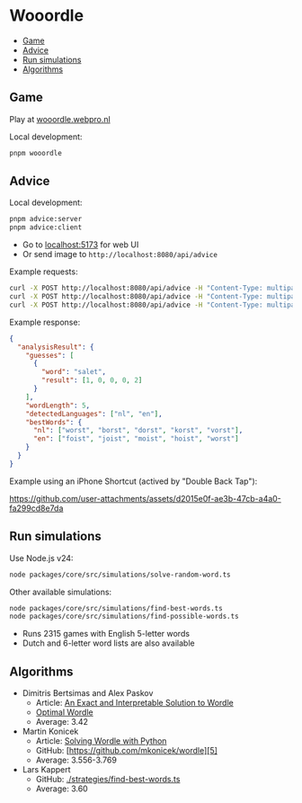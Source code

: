 # Wooordle

- [Game](#game)
- [Advice](#advice)
- [Run simulations](#run-simulations)
- [Algorithms](#algorithms)

## Game

Play at [wooordle.webpro.nl][1]

Local development:

```sh
pnpm wooordle
```

## Advice

Local development:

```sh
pnpm advice:server
pnpm advice:client
```

- Go to [localhost:5173](http://localhost:5173) for web UI
- Or send image to `http://localhost:8080/api/advice`

Example requests:

```sh
curl -X POST http://localhost:8080/api/advice -H "Content-Type: multipart/form-data" -F "image=@./samples/wordle.jpeg"
curl -X POST http://localhost:8080/api/advice -H "Content-Type: multipart/form-data" -F "image=@./samples/woordle.jpeg"
curl -X POST http://localhost:8080/api/advice -H "Content-Type: multipart/form-data" -F "image=@./samples/wooordle.jpeg"
```

Example response:

```json
{
  "analysisResult": {
    "guesses": [
      {
        "word": "salet",
        "result": [1, 0, 0, 0, 2]
      }
    ],
    "wordLength": 5,
    "detectedLanguages": ["nl", "en"],
    "bestWords": {
      "nl": ["worst", "borst", "dorst", "korst", "vorst"],
      "en": ["foist", "joist", "moist", "hoist", "worst"]
    }
  }
}
```

Example using an iPhone Shortcut (actived by "Double Back Tap"):

https://github.com/user-attachments/assets/d2015e0f-ae3b-47cb-a4a0-fa299cd8e7da

## Run simulations

Use Node.js v24:

```sh
node packages/core/src/simulations/solve-random-word.ts
```

Other available simulations:

```sh
node packages/core/src/simulations/find-best-words.ts
node packages/core/src/simulations/find-possible-words.ts
```

- Runs 2315 games with English 5-letter words
- Dutch and 6-letter word lists are also available

## Algorithms

- Dimitris Bertsimas and Alex Paskov
  - Article: [An Exact and Interpretable Solution to Wordle][3]
  - [Optimal Wordle][2]
  - Average: 3.42
- Martin Konicek
  - Article: [Solving Wordle with Python][4]
  - GitHub: [https://github.com/mkonicek/wordle][5]
  - Average: 3.556-3.769
- Lars Kappert
  - GitHub: [./strategies/find-best-words.ts][6]
  - Average: 3.60

[1]: https://wooordle.webpro.nl
[2]: https://wordleopt.com
[3]: https://auction-upload-files.s3.amazonaws.com/Wordle_Paper_Final.pdf
[4]: https://coding-time.co/wordle/
[5]: https://github.com/mkonicek/wordle
[6]: https://github.com/webpro/wooordle/blob/main/strategies/find-best-words.ts
